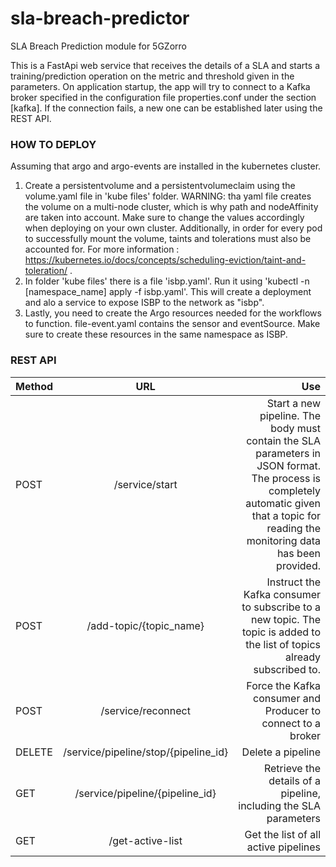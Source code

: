 # sla-breach-predictor
SLA Breach Prediction module for 5GZorro

This is a FastApi web service that receives the details of a SLA and starts a training/prediction operation on the metric and threshold given in the parameters. On application startup, the app will try to connect to a Kafka broker specified in the configuration file properties.conf under the section [kafka]. If the connection fails, a new one can be established later using the REST API.

### HOW TO DEPLOY

Assuming that argo and argo-events are installed in the kubernetes cluster.

1) Create a persistentvolume and a persistentvolumeclaim using the volume.yaml file in 'kube files' folder. WARNING: tha yaml file creates the volume on a multi-node cluster, which is why path and nodeAffinity are taken into account. Make sure to change the values accordingly when deploying on your own cluster. Additionally, in order for every pod to successfully mount the volume, taints and tolerations must also be accounted for. For more information : https://kubernetes.io/docs/concepts/scheduling-eviction/taint-and-toleration/ .
2) In folder 'kube files' there is a file 'isbp.yaml'. Run it using 'kubectl -n [namespace_name] apply -f isbp.yaml'. This will create a deployment and alo a service to expose ISBP to the network as "isbp".
3) Lastly, you need to create the Argo resources needed for the workflows to function. file-event.yaml contains the sensor and eventSource. Make sure to create these resources in the same namespace as ISBP.

### REST API 

| Method        | URL           | Use   |
| ------------- |:-------------:| -----:|
| POST      |/service/start|Start a new pipeline. The body must contain the SLA parameters in JSON format. The process is completely automatic given that a topic for reading the monitoring data has been provided. |
| POST      |/add-topic/{topic_name}|Instruct the Kafka consumer to subscribe to a new topic. The topic is added to the list of topics already subscribed to. |
| POST |/service/reconnect  |Force the Kafka consumer and Producer to connect to a broker  |
| DELETE |/service/pipeline/stop/{pipeline_id}| Delete a pipeline  |
| GET |/service/pipeline/{pipeline_id}|Retrieve the details of a pipeline, including the SLA parameters  |
| GET |/get-active-list|Get the list of all active pipelines  |
